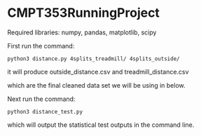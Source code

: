 # CMPT353RunningProject

Required libraries:
numpy, pandas, matplotlib, scipy

First run the command:

`python3 distance.py 4splits_treadmill/ 4splits_outside/`

it will produce outside_distance.csv and treadmill_distance.csv

which are the final cleaned data set we will be using in below.

Next run the command:

`python3 distance_test.py`

which will output the statistical test outputs in the command line.
